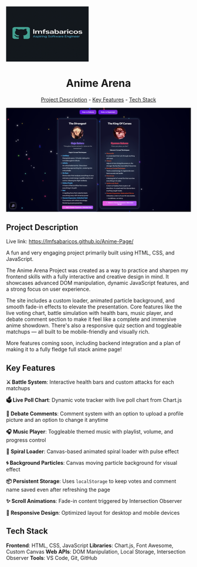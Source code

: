 
<img src="assets/images/louis.png" alt="Louis" width="225" height="150"><h1 align="center">Anime Arena</h1>
<p align="center"><a href="#project-description">Project Description</a> - <a href="#key-features">Key Features</a> - <a href="#technology-stack">Tech Stack</a></p>

<img src="assets/images/gojosukuna.png" align="center" width="auto" height="auto">

## Project Description

Live link: https://lmfsabaricos.github.io/Anime-Page/

A fun and very engaging project primarily built using HTML, CSS, and JavaScript.

The Anime Arena Project was created as a way to practice and sharpen my frontend skills with a fully interactive and creative design in mind. It showcases advanced DOM manipulation, dynamic JavaScript features, and a strong focus on user experience.

The site includes a custom loader, animated particle background, and smooth fade-in effects to elevate the presentation. Core features like the live voting chart, battle simulation with health bars, music player, and debate comment section to make it feel like a complete and immersive anime showdown. There's also a responsive quiz section and toggleable matchups — all built to be mobile-friendly and visually rich.

More features coming soon, including backend integration and a plan of making it to a fully fledge full stack anime page!

## Key Features

**⚔️ Battle System**: Interactive health bars and custom attacks for each matchups

**🗳️ Live Poll Chart**: Dynamic vote tracker with live poll chart from Chart.js

**💬 Debate Comments**: Comment system with an option to upload a profile picture and an option to change it anytime

**🎧 Music Player**: Toggleable themed music with playlist, volume, and progress control

**🎇 Spiral Loader**: Canvas-based animated spiral loader with pulse effect

**🌀 Background Particles**: Canvas moving particle background for visual effect

**📦 Persistent Storage**: Uses `localStorage` to keep votes and comment name saved even after refreshing the page

**✨ Scroll Animations**: Fade-in content triggered by Intersection Observer

**📱 Responsive Design**: Optimized layout for desktop and mobile devices

## Tech Stack

**Frontend**: HTML, CSS, JavaScript
**Libraries**: Chart.js, Font Awesome, Custom Canvas
**Web APIs**: DOM Manipulation, Local Storage, Intersection Observer
**Tools**: VS Code, Git, GitHub
